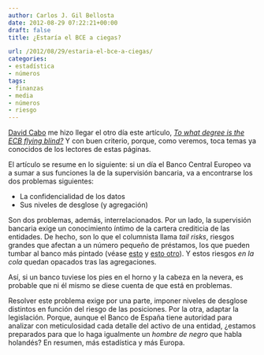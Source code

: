 ```yaml
---
author: Carlos J. Gil Bellosta
date: 2012-08-29 07:22:21+00:00
draft: false
title: ¿Estaría el BCE a ciegas?

url: /2012/08/29/estaria-el-bce-a-ciegas/
categories:
- estadística
- números
tags:
- finanzas
- media
- números
- riesgo
---
```


[David Cabo](https://twitter.com/dcabo) me hizo llegar el otro día este artículo, _[To what degree is the ECB flying blind?](http://ftalphaville.ft.com/blog/2012/08/07/1109211/to-what-degree-is-the-ecb-flying-blind/)_ Y con buen criterio, porque, como veremos, toca temas ya conocidos de los lectores de estas páginas.

El artículo se resume en lo siguiente: si un día el Banco Central Europeo va a sumar a sus funciones la de la supervisión bancaria, va a encontrarse los dos problemas siguientes:

* La confidencialidad de los datos
* Sus niveles de desglose (y agregación)

Son dos problemas, además, interrelacionados. Por un lado, la supervisión bancaria exige un conocimiento íntimo de la cartera crediticia de las entidades. De hecho, son lo que el columnista llama _tail risks_, riesgos grandes que afectan a un número pequeño de préstamos, los que pueden tumbar al banco más pintado (véase [esto](http://www.datanalytics.com/2012/06/12/por-que-me-quejo-del-banco-de-espana/) y [esto otro](http://www.datanalytics.com/2012/06/22/las-auditorias-bancaria-de-ayer/)). Y estos riesgos _en la cola_ quedan opacados tras las agregaciones.

Así, si un banco tuviese los pies en el horno y la cabeza en la nevera, es probable que ni él mismo se diese cuenta de que está en problemas.

Resolver este problema exige por una parte, imponer niveles de desglose distintos en función del riesgo de las posiciones. Por la otra, adaptar la legislación. Porque, aunque el Banco de España tiene autoridad para analizar con meticulosidad cada detalle del activo de una entidad, ¿estamos preparados para que lo haga igualmente un _hombre de negro_ que habla holandés? En resumen, más estadística y más Europa.
